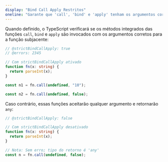 ```yaml
---
display: "Bind Call Apply Restritos"
oneline: "Garante que 'call', 'bind' e 'apply' tenham os argumentos corretos"
---
```


Quando definido, o TypeScript verificará se os métodos integrados das funções `call`, `bind` e `apply` são invocados com os argumentos corretos para a função subjacente:

```ts twoslash
// @strictBindCallApply: true
// @errors: 2345

// Com strictBindCallApply ativado
function fn(x: string) {
  return parseInt(x);
}

const n1 = fn.call(undefined, "10");

const n2 = fn.call(undefined, false);
```

Caso contrário, essas funções aceitarão qualquer argumento e retornarão `any`:

```ts twoslash
// @strictBindCallApply: false

// Com strictBindCallApply desativado
function fn(x: string) {
  return parseInt(x);
}

// Nota: Sem erro; tipo do retorno é 'any'
const n = fn.call(undefined, false);
```
